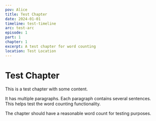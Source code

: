 ```yaml
---
pov: Alice
title: Test Chapter
date: 2024-01-01
timeline: test-timeline
arc: test-arc
episode: 1
part: 1
chapter: 1
excerpt: A test chapter for word counting
location: Test Location
---
```


# Test Chapter

This is a test chapter with some content.

It has multiple paragraphs. Each paragraph contains several sentences. This helps test the word counting functionality.

The chapter should have a reasonable word count for testing purposes.
